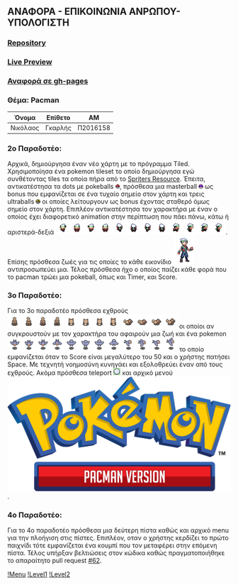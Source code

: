 ## ΑΝΑΦΟΡΑ - ΕΠΙΚΟΙΝΩΝΙΑ ΑΝΡΩΠΟΥ-ΥΠΟΛΟΓΙΣΤΗ

### [Repository](https://github.com/nickgarlis/pacman)

### [Live Preview](http://vparticles.com/pacman)

### [Αναφορά σε gh-pages](http://vparticles.com/hci/projects/2016158)

### Θέμα: Pacman
|  Όνομα   | Επίθετο |    ΑΜ    |
|----------|---------|----------|
| Νικόλαος | Γκαρλής | Π2016158 |

### 2o Παραδοτέο:
  Αρχικά, δημιούργησα έναν νέο χάρτη με το πρόγραμμα Tiled. Χρησιμοποίησα ένα pokemon tileset το οποίο δημιούργησα εγώ συνθέτοντας tiles τα οποία πήρα από το [Spriters Resource](https://www.spriters-resource.com/fullview/61816/). Έπειτα, αντικατέστησα τα dots με pokeballs ![](https://raw.githubusercontent.com/nickgarlis/pacman/master/assets/pokeball.png), πρόσθεσα μια masterball ![](https://raw.githubusercontent.com/nickgarlis/pacman/master/assets/masterball.png) ως bonus που εμφανίζεται σε ένα τυχαίο σημείο στον χάρτη και τρεις ultraballs ![](https://raw.githubusercontent.com/nickgarlis/pacman/master/assets/ultraball.png) οι οποίες λείτουργουν ως bonus έχοντας σταθερό όμως σημείο στον χάρτη. Επιπλέον αντικατέστησα τον χαρακτήρα με έναν ο οποίος έχει διαφορετικό animation στην περίπτωση που πάει πάνω, κάτω ή αριστερά-δεξιά ![](https://raw.githubusercontent.com/nickgarlis/pacman/master/assets/character.png). Επίσης πρόσθεσα ζωές για τις οποίες το κάθε εικονίδιο ![](https://raw.githubusercontent.com/nickgarlis/pacman/master/assets/life.png) αντιπροσωπεύει μια. Τέλος πρόσθεσα ήχο ο οποίος παίζει κάθε φορά που το pacman τρώει μια pokeball, όπως και Timer, και Score.

### 3ο Παραδοτέο:
  Για το 3ο παραδοτέο πρόσθεσα εχθρούς ![](https://raw.githubusercontent.com/nickgarlis/pacman/master/assets/zigzagoon.png) οι οποίοι αν συγκρουστούν με τον χαρακτήρα του αφαιρούν μια ζωή και ένα pokemon ![](https://raw.githubusercontent.com/nickgarlis/pacman/master/assets/shellow.png) το οποίο εμφανίζεται όταν το Score είναι μεγαλύτερο του 50 και ο χρήστης πατήσει Space. Με τεχνητή νοημοσύνη κυνηγάει και εξολοθρεύει έναν από τους εχθρούς. Ακόμα πρόσθεσα teleport ![](https://raw.githubusercontent.com/nickgarlis/pacman/master/assets/teleport.png) και αρχικό μενού ![](https://raw.githubusercontent.com/nickgarlis/pacman/master/assets/logo.png) .

### 4ο Παραδοτέο:
  Για το 4ο παραδοτέο πρόσθεσα μια δεύτερη πίστα καθώς και αρχικό menu για την πλοήγιση στις πίστες. Επιπλέον, οταν ο χρήστης κερδίζει το πρώτο παιχνίδι τότε εμφανίζεται ένα κουμπί που τον μεταφέρει στην επόμενη πίστα. Τέλος υπήρξαν βελτιώσεις στον κώδικα καθώς πραγματοποιήθηκε το απαραίτητο pull request [#62](https://github.com/ioniodi/pacman/pull/62).
  
[!Menu](https://raw.githubusercontent.com/nickgarlis/pacman/master/assets/menu.png)
[!Level1](https://raw.githubusercontent.com/nickgarlis/pacman/master/assets/level1.png)
[!Level2](https://raw.githubusercontent.com/nickgarlis/pacman/master/assets/level2.png)
